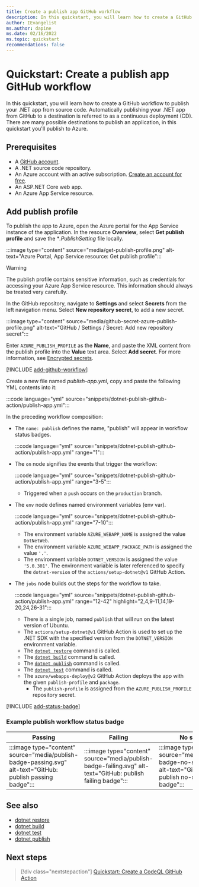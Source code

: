```yaml
---
title: Create a publish app GitHub workflow
description: In this quickstart, you will learn how to create a GitHub workflowto publish your .NET source code.
author: IEvangelist
ms.author: dapine
ms.date: 02/16/2022
ms.topic: quickstart
recommendations: false
---
```


# Quickstart: Create a publish app GitHub workflow

In this quickstart, you will learn how to create a GitHub workflow to publish your .NET app from source code. Automatically publishing your .NET app from GitHub to a destination is referred to as a continuous deployment (CD). There are many possible destinations to publish an application, in this quickstart you'll publish to Azure.

## Prerequisites

- A [GitHub account](https://github.com/join).
- A .NET source code repository.
- An Azure account with an active subscription. [Create an account for free](https://azure.microsoft.com/free/dotnet).
- An ASP.NET Core web app.
- An Azure App Service resource.

## Add publish profile

To publish the app to Azure, open the Azure portal for the App Service instance of the application. In the resource **Overview**, select **Get publish profile** and save the **.PublishSetting* file locally.

:::image type="content" source="media/get-publish-profile.png" alt-text="Azure Portal, App Service resource: Get publish profile":::

> [!WARNING]
> The publish profile contains sensitive information, such as credentials for accessing your Azure App Service resource. This information should always be treated very carefully.

In the GitHub repository, navigate to **Settings** and select **Secrets** from the left navigation menu. Select **New repository secret**, to add a new secret.

:::image type="content" source="media/github-secret-azure-publish-profile.png" alt-text="GitHub / Settings / Secret: Add new repository secret":::

Enter `AZURE_PUBLISH_PROFILE` as the **Name**, and paste the XML content from the publish profile into the **Value** text area. Select **Add secret**. For more information, see [Encrypted secrets](github-actions-overview.md#encrypted-secrets).

[!INCLUDE [add-github-workflow](includes/add-github-workflow.md)]

Create a new file named *publish-app.yml*, copy and paste the following YML contents into it:

:::code language="yml" source="snippets/dotnet-publish-github-action/publish-app.yml":::

In the preceding workflow composition:

- The `name: publish` defines the name, "publish" will appear in workflow status badges.

  :::code language="yml" source="snippets/dotnet-publish-github-action/publish-app.yml" range="1":::

- The `on` node signifies the events that trigger the workflow:

  :::code language="yml" source="snippets/dotnet-publish-github-action/publish-app.yml" range="3-5":::

  - Triggered when a `push` occurs on the `production` branch.

- The `env` node defines named environment variables (env var).

  :::code language="yml" source="snippets/dotnet-publish-github-action/publish-app.yml" range="7-10":::

  - The environment variable `AZURE_WEBAPP_NAME` is assigned the value `DotNetWeb`.
  - The environment variable `AZURE_WEBAPP_PACKAGE_PATH` is assigned the value `'.'`.
  - The environment variable `DOTNET_VERSION` is assigned the value `'5.0.301'`. The environment variable is later referenced to specify the `dotnet-version` of the `actions/setup-dotnet@v1` GitHub Action.

- The `jobs` node builds out the steps for the workflow to take.

  :::code language="yml" source="snippets/dotnet-publish-github-action/publish-app.yml" range="12-42" highlight="2,4,9-11,14,19-20,24,26-31":::

  - There is a single job, named `publish` that will run on the latest version of Ubuntu.
  - The `actions/setup-dotnet@v1` GitHub Action is used to set up the .NET SDK with the specified version from the `DOTNET_VERSION` environment variable.
  - The [`dotnet restore`](../core/tools/dotnet-restore.md) command is called.
  - The [`dotnet build`](../core/tools/dotnet-build.md) command is called.
  - The [`dotnet publish`](../core/tools/dotnet-publish.md) command is called.
  - The [`dotnet test`](../core/tools/dotnet-test.md) command is called.
  - The `azure/webapps-deploy@v2` GitHub Action deploys the app with the given `publish-profile` and `package`.
    - The `publish-profile` is assigned from the `AZURE_PUBLISH_PROFILE` repository secret.

[!INCLUDE [add-status-badge](includes/add-status-badge.md)]

### Example publish workflow status badge

| Passing | Failing | No status |
|--|--|--|
| :::image type="content" source="media/publish-badge-passing.svg" alt-text="GitHub: publish passing badge"::: | :::image type="content" source="media/publish-badge-failing.svg" alt-text="GitHub: publish failing badge"::: | :::image type="content" source="media/publish-badge-no-status.svg" alt-text="GitHub: publish no-status badge"::: |

## See also

- [dotnet restore](../core/tools/dotnet-restore.md)
- [dotnet build](../core/tools/dotnet-build.md)
- [dotnet test](../core/tools/dotnet-test.md)
- [dotnet publish](../core/tools/dotnet-publish.md)

## Next steps

> [!div class="nextstepaction"]
> [Quickstart: Create a CodeQL GitHub Action](dotnet-secure-github-action.md)
